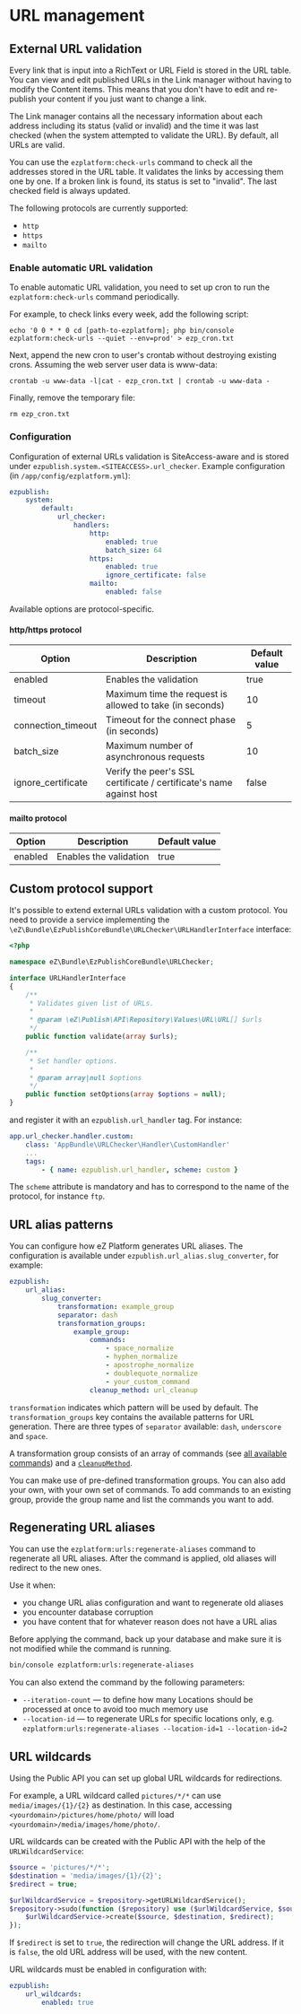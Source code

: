 # URL management

## External URL validation

Every link that is input into a RichText or URL Field is stored in the URL table.
You can view and edit published URLs in the Link manager without having to modify the Content items.
This means that you don't have to edit and re-publish your content if you just want to change a link.

The Link manager contains all the necessary information about each address including its status (valid or invalid)
and the time it was last checked (when the system attempted to validate the URL).
By default, all URLs are valid.

You can use the `ezplatform:check-urls` command to check all the addresses stored in the URL table.
It validates the links by accessing them one by one.
If a broken link is found, its status is set to "invalid". The last checked field is always updated.

The following protocols are currently supported:

- `http`
- `https`
- `mailto`

### Enable automatic URL validation

To enable automatic URL validation, you need to set up cron to run the `ezplatform:check-urls` command periodically.

For example, to check links every week, add the following script:

```
echo '0 0 * * 0 cd [path-to-ezplatform]; php bin/console ezplatform:check-urls --quiet --env=prod' > ezp_cron.txt
```

Next, append the new cron to user's crontab without destroying existing crons. Assuming the web server user data is www-data:

```
crontab -u www-data -l|cat - ezp_cron.txt | crontab -u www-data -
```

Finally, remove the temporary file:

```
rm ezp_cron.txt
```

### Configuration

Configuration of external URLs validation is SiteAccess-aware and is stored under `ezpublish.system.<SITEACCESS>.url_checker`.
Example configuration (in `/app/config/ezplatform.yml`):

```yml
ezpublish:
    system:
        default:
            url_checker:
                handlers:
                    http:
                    	enabled: true
                    	batch_size: 64
                    https:
                    	enabled: true
                    	ignore_certificate: false             
                    mailto:
                    	enabled: false
```

Available options are protocol-specific.

#### http/https protocol

| Option             | Description                                                         | Default value |
|--------------------|---------------------------------------------------------------------|---------------|
| enabled            | Enables the validation                                              | true          |
| timeout            | Maximum time the request is allowed to take (in seconds)            | 10            |
| connection_timeout | Timeout for the connect phase (in seconds)                          | 5             |
| batch_size         | Maximum number of asynchronous requests                             | 10            |
| ignore_certificate | Verify the peer's SSL certificate / certificate's name against host | false         |

#### mailto protocol

| Option             | Description                                                         | Default value |
|--------------------|---------------------------------------------------------------------|---------------|
| enabled            | Enables the validation                                              | true          |

## Custom protocol support

It's possible to extend external URLs validation with a custom protocol.
You need to provide a service implementing the `\eZ\Bundle\EzPublishCoreBundle\URLChecker\URLHandlerInterface` interface:

```php
<?php

namespace eZ\Bundle\EzPublishCoreBundle\URLChecker;

interface URLHandlerInterface
{
    /**
     * Validates given list of URLs.
     *
     * @param \eZ\Publish\API\Repository\Values\URL\URL[] $urls
     */
    public function validate(array $urls);

    /**
     * Set handler options.
     *
     * @param array|null $options
     */
    public function setOptions(array $options = null);
}
```

and register it with an `ezpublish.url_handler` tag. For instance:

```yaml
app.url_checker.handler.custom:
    class: 'AppBundle\URLChecker\Handler\CustomHandler'
    ...
    tags:
        - { name: ezpublish.url_handler, scheme: custom }
```

The `scheme` attribute is mandatory and has to correspond to the name of the protocol, for instance `ftp`.

## URL alias patterns

You can configure how eZ Platform generates URL aliases. The configuration is available under `ezpublish.url_alias.slug_converter`, for example:

``` yaml
ezpublish:
    url_alias:
        slug_converter:
            transformation: example_group
            separator: dash
            transformation_groups:
                example_group:
                    commands:
                        - space_normalize
                        - hyphen_normalize
                        - apostrophe_normalize
                        - doublequote_normalize
                        - your_custom_command
                    cleanup_method: url_cleanup
```

`transformation` indicates which pattern will be used by default.
The `transformation_groups` key contains the available patterns for URL generation.
There are three types of `separator` available: `dash`, `underscore` and `space`.

A transformation group consists of an array of commands (see [all available commands](https://github.com/ezsystems/ezpublish-kernel/tree/master/eZ/Publish/Core/Persistence/Tests/TransformationProcessor/_fixtures/transformations)) and a [`cleanupMethod`](https://github.com/ezsystems/ezpublish-kernel-ee/blob/5.4/eZ/Publish/Core/Persistence/Legacy/Content/UrlAlias/SlugConverter.php#L245).

You can make use of pre-defined transformation groups.
You can also add your own, with your own set of commands.
To add commands to an existing group, provide the group name and list the commands you want to add.

## Regenerating URL aliases

You can use the `ezplatform:urls:regenerate-aliases` command to regenerate all URL aliases.
After the command is applied, old aliases will redirect to the new ones.

Use it when:

- you change URL alias configuration and want to regenerate old aliases
- you encounter database corruption
- you have content that for whatever reason does not have a URL alias

Before applying the command, back up your database and make sure it is not modified while the command is running.

``` bash
bin/console ezplatform:urls:regenerate-aliases
```

You can also extend the command by the following parameters:

- `--iteration-count` — to define how many Locations should be processed at once to avoid too much memory use
- `--location-id` — to regenerate URLs for specific locations only, e.g. `ezplatform:urls:regenerate-aliases --location-id=1 --location-id=2`

## URL wildcards

Using the Public API you can set up global URL wildcards for redirections.

For example, a URL wildcard called `pictures/*/*` can use `media/images/{1}/{2}` as destination.
In this case, accessing `<yourdomain>/pictures/home/photo/` will load `<yourdomain>/media/images/home/photo/`.

URL wildcards can be created with the Public API with the help of the `URLWildcardService`:

``` php
$source = 'pictures/*/*';
$destination = 'media/images/{1}/{2}';
$redirect = true;

$urlWildcardService = $repository->getURLWildcardService();
$repository->sudo(function ($repository) use ($urlWildcardService, $source, $destination, $redirect) {
    $urlWildcardService->create($source, $destination, $redirect);
});
```

If `$redirect` is set to `true`, the redirection will change the URL address.
If it is `false`, the old URL address will be used, with the new content.

URL wildcards must be enabled in configuration with:

``` yaml
ezpublish:
    url_wildcards:
        enabled: true
```
